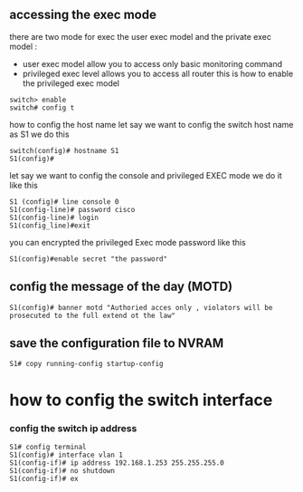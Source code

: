 ## accessing the exec mode 
there are two mode for exec the user exec model and the private exec model : 
- user exec model allow you to access only basic monitoring command  
- privileged exec level allows you to access all router 
this is how to enable the privileged exec model 
```
switch> enable 
switch# config t
```
how to  config the host name 
let say we want to config the switch host name as S1 we do this 
```
switch(config)# hostname S1 
S1(config)# 
```
let say we want to config the console and privileged EXEC mode we do it like this 
```
S1 (config)# line console 0 
S1(config-line)# password cisco 
S1(config-line)# login 
S1(config_line)#exit 
```
you can encrypted the privileged Exec mode password like this 
```
S1(config)#enable secret "the password" 
```
## config the message of the day (MOTD)
```
S1(config)# banner motd "Authoried acces only , violators will be prosecuted to the full extend ot the law"
```
## save the configuration file to NVRAM 
```
S1# copy running-config startup-config 
```
# how to config the switch interface 
### config the switch ip address 
```
S1# config terminal 
S1(config)# interface vlan 1 
S1(config-if)# ip address 192.168.1.253 255.255.255.0
S1(config-if)# no shutdown
S1(config-if)# ex

```

